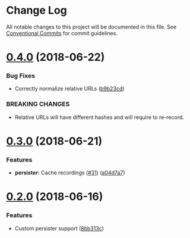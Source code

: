 # Change Log

All notable changes to this project will be documented in this file.
See [Conventional Commits](https://conventionalcommits.org) for commit guidelines.

<a name="0.4.0"></a>
# [0.4.0](https://github.com/netflix/pollyjs/tree/master/packages/@pollyjs/core/compare/@pollyjs/core@0.3.0...@pollyjs/core@0.4.0) (2018-06-22)


### Bug Fixes

* Correctly normalize relative URLs ([b9b23cd](https://github.com/netflix/pollyjs/tree/master/packages/@pollyjs/core/commit/b9b23cd))


### BREAKING CHANGES

* Relative URLs will have different hashes and will
require to re-record.




<a name="0.3.0"></a>
# [0.3.0](https://github.com/netflix/pollyjs/tree/master/packages/@pollyjs/core/compare/@pollyjs/core@0.2.0...@pollyjs/core@0.3.0) (2018-06-21)


### Features

* **persister:** Cache recordings ([#31](https://github.com/netflix/pollyjs/tree/master/packages/[@pollyjs](https://github.com/pollyjs)/core/issues/31)) ([a04d7a7](https://github.com/netflix/pollyjs/tree/master/packages/@pollyjs/core/commit/a04d7a7))




<a name="0.2.0"></a>
# [0.2.0](https://github.com/netflix/pollyjs/tree/master/packages/@pollyjs/core/compare/@pollyjs/core@0.1.0...@pollyjs/core@0.2.0) (2018-06-16)


### Features

* Custom persister support ([8bb313c](https://github.com/netflix/pollyjs/tree/master/packages/@pollyjs/core/commit/8bb313c))
